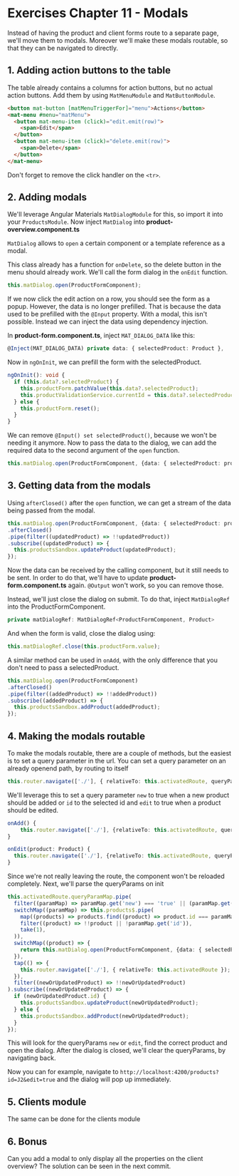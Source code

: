 # Exercises Chapter 11 - Modals

Instead of having the product and client forms route to a separate page, we'll move them to modals.
Moreover we'll make these modals routable, so that they can be navigated to directly.

## 1. Adding action buttons to the table

The table already contains a columns for action buttons, but no actual action buttons.
Add them by using `MatMenuModule` and `MatButtonModule`.

```html
<button mat-button [matMenuTriggerFor]="menu">Actions</button>
<mat-menu #menu="matMenu">
  <button mat-menu-item (click)="edit.emit(row)">
    <span>Edit</span>
  </button>
  <button mat-menu-item (click)="delete.emit(row)">
    <span>Delete</span>
  </button>
</mat-menu>
```

Don't forget to remove the click handler on the `<tr>`.

## 2. Adding modals

We'll leverage Angular Materials `MatDialogModule` for this, so import it into your `ProductsModule`.
Now inject `MatDialog` into **product-overview.component.ts**

`MatDialog` allows to `open` a certain component or a template reference as a modal.

This class already has a function for `onDelete`, so the delete button in the menu should already work.
We'll call the form dialog in the `onEdit` function.


```typescript
this.matDialog.open(ProductFormComponent);
```

If we now click the edit action on a row, you should see the form as a popup.
However, the data is no longer prefilled.
That is because the data used to be prefilled with the `@Input` property.
With a modal, this isn't possible.
Instead we can inject the data using dependency injection.

In **product-form.component.ts**, inject `MAT_DIALOG_DATA` like this:

```typescript
@Inject(MAT_DIALOG_DATA) private data: { selectedProduct: Product },
```

Now in `ngOnInit`, we can prefill the form with the selectedProduct.

```typescript
ngOnInit(): void {
  if (this.data?.selectedProduct) {
    this.productForm.patchValue(this.data?.selectedProduct);
    this.productValidationService.currentId = this.data?.selectedProduct.id;
  } else {
    this.productForm.reset();
  }
}
```

We can remove `@Input() set selectedProduct()`, because we won't be needing it anymore.
Now to pass the data to the dialog, we can add the required data to the second argument of the `open` function.

```typescript
this.matDialog.open(ProductFormComponent, {data: { selectedProduct: product }});
```

## 3. Getting data from the modals

Using `afterClosed()` after the `open` function, we can get a stream of the data being passed from the modal.

```typescript
this.matDialog.open(ProductFormComponent, {data: { selectedProduct: product }})
.afterClosed()
.pipe(filter((updatedProduct) => !!updatedProduct))
.subscribe((updatedProduct) => {
  this.productsSandbox.updateProduct(updatedProduct);
});
```

Now the data can be received by the calling component, but it still needs to be sent.
In order to do that, we'll have to update **product-form.component.ts** again.
`@Output` won't work, so you can remove those.

Instead, we'll just close the dialog on submit.
To do that, inject `MatDialogRef` into the ProductFormComponent.

```typescript
private matDialogRef: MatDialogRef<ProductFormComponent, Product>
```

And when the form is valid, close the dialog using:

```typescript
this.matDialogRef.close(this.productForm.value);
```

A similar method can be used in `onAdd`, with the only difference that you don't need to pass a selectedProduct.

```typescript
this.matDialog.open(ProductFormComponent)
.afterClosed()
.pipe(filter((addedProduct) => !!addedProduct))
.subscribe((addedProduct) => {
  this.productsSandbox.addProduct(addedProduct);
});
```

## 4. Making the modals routable

To make the modals routable, there are a couple of methods, but the easiest is to set a query parameter in the url.
You can set a query parameter on an already openend path, by routing to itself

```typescript
this.router.navigate(['./'], { relativeTo: this.activatedRoute, queryParams: { paramName: 'value' } });
```

We'll leverage this to set a query parameter `new` to true when a new product should be added or  `id` to the selected id and `edit` to true when a product should be edited.

```typescript
onAdd() {
    this.router.navigate(['./'], {relativeTo: this.activatedRoute, queryParams: {new: 'true'}});
}

onEdit(product: Product) {
  this.router.navigate(['./'], {relativeTo: this.activatedRoute, queryParams: {id: product.id, edit: 'true'}});
}
```

Since we're not really leaving the route, the component won't be reloaded completely.
Next, we'll parse the queryParams on init

```typescript
this.activatedRoute.queryParamMap.pipe(
  filter((paramMap) => paramMap.get('new') === 'true' || (paramMap.get('edit') === 'true' && !!paramMap.get('id'))),
  switchMap((paramMap) => this.products$.pipe(
    map((products) => products.find((product) => product.id === paramMap.get('id'))),
    filter((product) => !!product || !paramMap.get('id')),
    take(1),
  )),
  switchMap((product) => {
    return this.matDialog.open(ProductFormComponent, {data: { selectedProduct: product }}).afterClosed();
  }),
  tap(() => {
    this.router.navigate(['./'], { relativeTo: this.activatedRoute });
  }),
  filter((newOrUpdatedProduct) => !!newOrUpdatedProduct)
).subscribe((newOrUpdatedProduct) => {
  if (newOrUpdatedProduct.id) {
    this.productsSandbox.updateProduct(newOrUpdatedProduct);
  } else {
    this.productsSandbox.addProduct(newOrUpdatedProduct);
  }
});
```

This will look for the queryParams `new` or `edit`, find the correct product and open the dialog.
After the dialog is closed, we'll clear the queryParams, by navigating back.

Now you can for example, navigate to `http://localhost:4200/products?id=J2&edit=true` and the dialog will pop up immediately.

## 5. Clients module

The same can be done for the clients module

## 6. Bonus

Can you add a modal to only display all the properties on the client overview?
The solution can be seen in the next commit.
